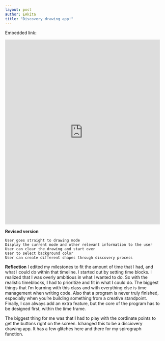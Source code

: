 ```yaml
---
layout: post
author: EAkita
title: "Discovery drawing app!"
---
```


Embedded link: 

<iframe src="https://trinket.io/embed/python/fe1aedae83" width="100%" height="600" frameborder="0" marginwidth="0" marginheight="0" allowfullscreen></iframe>



**Revised version**

    User goes straight to drawing mode
    Display the current mode and other relevant information to the user
    User can clear the drawing and start over
    User to select background color
    User can create different shapes through discovery process

**Reflection**
I edited my milestones to fit the amount of time that I had, and what I could do within that timeline. I started out by setting time blocks. I realized that I was overly ambitious in what I wanted to do. So with the realistic timeblocks, I had to prioritize and fit in what I could do. The biggest things that I’m learning with this class and with everything else is time management when writing code. Also that a program is never truly finished, especially when you’re building something from a creative standpoint. Finally, I can always add an extra feature, but the core of the program has to be designed first, within the time frame.

The biggest thing for me was that I had to play with the cordinate points to get the buttons right on the screen. Ichanged this to be a disciovery drawing app. It has a few glitches here and there for my spirograph function. 
